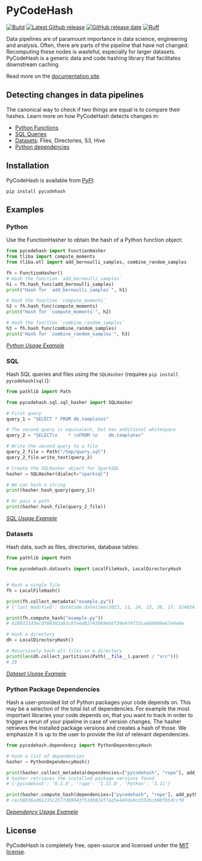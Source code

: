 # PyCodeHash

[![Build](https://github.com/pycodehash/pycodehash/actions/workflows/build.yml/badge.svg?branch=main)](https://github.com/pycodehash/pycodehash/actions)
[![Latest Github release](https://img.shields.io/github/v/release/pycodehash/pycodehash)](https://github.com/pycodehash/pycodehash/releases)
[![GitHub release date](https://img.shields.io/github/release-date/pycodehash/pycodehash)](https://github.com/pycodehash/pycodehash/releases)
[![Ruff](https://img.shields.io/endpoint?url=https://raw.githubusercontent.com/charliermarsh/ruff/main/assets/badge/v1.json)](https://github.com/astral-sh/ruff)

Data pipelines are of paramount importance in data science, engineering and analysis.
Often, there are parts of the pipeline that have not changed.
Recomputing these nodes is wasteful, especially for larger datasets.
PyCodeHash is a generic data and code hashing library that facilitates downstream caching.

Read more on the [documentation site](https://pycodehash.github.io/pycodehash/).

## Detecting changes in data pipelines

The canonical way to check if two things are equal is to compare their hashes.
Learn more on how PyCodeHash detects changes in:

- [Python Functions](https://pycodehash.github.io/pycodehash/python_functions/)
- [SQL Queries](https://pycodehash.github.io/pycodehash/sql_queries/)
- [Datasets](https://pycodehash.github.io/pycodehash/datasets/): Files, Directories, S3, Hive
- [Python dependencies](https://pycodehash.github.io/pycodehash/dependencies/)

## Installation

PyCodeHash is available from [PyPI](https://pypi.org/project/pycodehash/):

```shell
pip install pycodehash
```

## Examples

### Python

Use the FunctionHasher to obtain the hash of a Python function object:

```python
from pycodehash import FunctionHasher
from tliba import compute_moments
from tliba.etl import add_bernoulli_samples, combine_random_samples

fh = FunctionHasher()
# Hash the function `add_bernoulli_samples`
h1 = fh.hash_func(add_bernoulli_samples)
print("Hash for `add_bernoulli_samples`", h1)

# Hash the function `compute_moments`
h2 = fh.hash_func(compute_moments)
print("Hash for `compute_moments`", h2)

# Hash the function `combine_random_samples`
h3 = fh.hash_func(combine_random_samples)
print("Hash for `combine_random_samples`", h3)
```
_[Python Usage Example](https://github.com/pycodehash/pycodehash/blob/main/example.py)_

### SQL

Hash SQL queries and files using the `SQLHasher` (requires `pip install pycodehash[sql]`):

```python
from pathlib import Path

from pycodehash.sql.sql_hasher import SQLHasher

# First query
query_1 = "SELECT * FROM db.templates"

# The second query is equivalent, but has additional whitespace
query_2 = "SELECT\n    * \nFROM \n    db.templates"

# Write the second query to a file
query_2_file = Path("/tmp/query.sql")
query_2_file.write_text(query_2)

# Create the SQLHasher object for SparkSQL
hasher = SQLHasher(dialect="sparksql")

# We can hash a string
print(hasher.hash_query(query_1))

# Or pass a path
print(hasher.hash_file(query_2_file))
```
_[SQL Usage Example](https://github.com/pycodehash/pycodehash/blob/main/example_sql.py)_

### Datasets

Hash data, such as files, directories, database tables:

```python
from pathlib import Path

from pycodehash.datasets import LocalFileHash, LocalDirectoryHash


# Hash a single file
fh = LocalFileHash()

print(fh.collect_metadata("example.py"))
# {'last_modified': datetime.datetime(2023, 11, 24, 23, 38, 17, 524024), 'size': 543}

print(fh.compute_hash("example.py"))
# 6189721d3ecdf86503a82c07eed82743069ebbf39e974f33ca684809e67e9e0e

# Hash a directory
dh = LocalDirectoryHash()

# Recursively hash all files in a directory
print(len(dh.collect_partitions(Path(__file__).parent / "src")))
# 29
```
_[Dataset Usage Example](https://github.com/pycodehash/pycodehash/blob/main/example_data.py)_


### Python Package Dependencies

Hash a user-provided list of Python packages your code depends on. This may be a selection of the total list of dependencies.
For example the most important libraries your code depends on, that you want to track in order to trigger a rerun of your pipeline in case of version changes.
The hasher retrieves the installed package versions and creates a hash of those. We emphasize it is up to the user to provide the list of relevant dependencies.

```python
from pycodehash.dependency import PythonDependencyHash

# hash a list of dependencies
hasher = PythonDependencyHash()

print(hasher.collect_metadata(dependencies=["pycodehash", "rope"], add_python_version=True))
# hasher retrieves the installed package versions found
# {'pycodehash': '0.2.0', 'rope': '1.11.0', 'Python': '3.11'}

print(hasher.compute_hash(dependencies=["pycodehash", "rope"], add_python_version=True))
# cecb8036ad61235c2577db9943f519b824f7a25e449da9cd332bc600fb5dccf0
```
_[Dependency Usage Example](https://github.com/pycodehash/pycodehash/blob/main/example_dependency.py)_



## License

PyCodeHash is completely free, open-source and licensed under the [MIT license](https://en.wikipedia.org/wiki/MIT_License).
